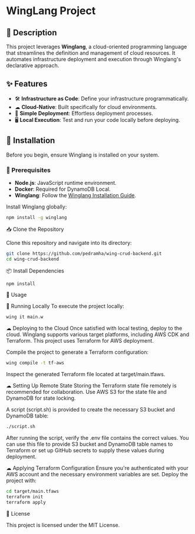 # WingLang Project

## 📌 Description

This project leverages **Winglang**, a cloud-oriented programming language that streamlines the definition and management of cloud resources. It automates infrastructure deployment and execution through Winglang's declarative approach.

## ✨ Features

- 🛠 **Infrastructure as Code**: Define your infrastructure programmatically.
- ☁ **Cloud-Native**: Built specifically for cloud environments.
- 🚀 **Simple Deployment**: Effortless deployment processes.
- 🖥 **Local Execution**: Test and run your code locally before deploying.

## 🔧 Installation

Before you begin, ensure Winglang is installed on your system.

### 📜 Prerequisites

- **Node.js**: JavaScript runtime environment.
- **Docker**: Required for DynamoDB Local.
- **Winglang**: Follow the [Winglang Installation Guide](https://www.winglang.io/docs/getting-started).

Install Winglang globally:

```sh
npm install -g winglang
```
📥 Clone the Repository

Clone this repository and navigate into its directory:

```sh
git clone https://github.com/pedramha/wing-crud-backend.git
cd wing-crud-backend
```

📦 Install Dependencies
```sh
npm install
```

🚀 Usage

🏃 Running Locally
To execute the project locally:

```sh
wing it main.w
```

☁ Deploying to the Cloud
Once satisfied with local testing, deploy to the cloud. Winglang supports various target platforms, including AWS CDK and Terraform. This project uses Terraform for AWS deployment.

Compile the project to generate a Terraform configuration:

```sh
wing compile -t tf-aws
```

Inspect the generated Terraform file located at target/main.tfaws.

☁ Setting Up Remote State
Storing the Terraform state file remotely is recommended for collaboration. Use AWS S3 for the state file and DynamoDB for state locking.

A script (script.sh) is provided to create the necessary S3 bucket and DynamoDB table:

```sh
./script.sh
```

After running the script, verify the .env file contains the correct values. You can use this file to provide S3 bucket and DynamoDB table names to Terraform or set up GitHub secrets to supply these values during deployment.

☁ Applying Terraform Configuration
Ensure you're authenticated with your AWS account and the necessary environment variables are set. Deploy the project with:

```sh
cd target/main.tfaws
terraform init
terraform apply
```

📜 License

This project is licensed under the MIT License.